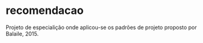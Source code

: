 recomendacao
============

Projeto de especialição onde aplicou-se os padrões de projeto proposto por Balaile, 2015.
